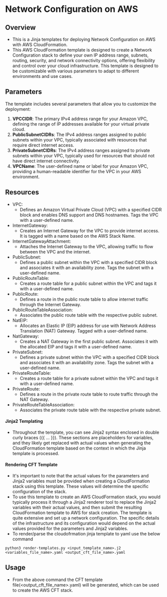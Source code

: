 # Network Configuration on AWS

## Overview
- This is a Jinja templates for deploying Network Configuration on AWS with AWS CloudFormation.
- This AWS CloudFormation template is designed to create a Network Configuration stack to define your own IP address range, subnets, routing, security, and network connectivity options, offering flexibility and control over your cloud infrastructure. This template is designed to be customizable with various parameters to adapt to different environments and use cases.

## Parameters
The template includes several parameters that allow you to customize the deployment:
1. **VPCCIDR**: The primary IPv4 address range for your Amazon VPC, defining the range of IP addresses available for your virtual private cloud.
2. **PublicSubnetCIDRs**: The IPv4 address ranges assigned to public subnets within your VPC, typically associated with resources that require direct internet access.
3. **PrivateSubnetCIDRs**:  The IPv4 address ranges assigned to private subnets within your VPC, typically used for resources that should not have direct internet connectivity.
4. **VPCName**: The user-defined name or label for your Amazon VPC, providing a human-readable identifier for the VPC in your AWS environment.

## Resources
- VPC:
   -  Defines an Amazon Virtual Private Cloud (VPC) with a specified CIDR block and enables DNS support and DNS hostnames. Tags the VPC with a user-defined name.
- InternetGateway:
   - Creates an Internet Gateway for the VPC to provide internet access. It is tagged with a name based on the AWS Stack Name.
- InternetGatewayAttachment:
   - Attaches the Internet Gateway to the VPC, allowing traffic to flow between the VPC and the internet.
- PublicSubnet:
   - Defines a public subnet within the VPC with a specified CIDR block and associates it with an availability zone. Tags the subnet with a user-defined name.
- PublicRouteTable:
   - Creates a route table for a public subnet within the VPC and tags it with a user-defined name.
- PublicRoute:
   - Defines a route in the public route table to allow internet traffic through the Internet Gateway.
- PublicRouteTableAssociation:
   - Associates the public route table with the respective public subnet.
- NatEIP:
   - Allocates an Elastic IP (EIP) address for use with Network Address Translation (NAT) Gateway. Tagged with a user-defined name.
- NatGateway:
   - Creates a NAT Gateway in the first public subnet. Associates it with the allocated EIP and tags it with a user-defined name.
- PrivateSubnet:
   - Defines a private subnet within the VPC with a specified CIDR block and associates it with an availability zone. Tags the subnet with a user-defined name.
- PrivateRouteTable:
   - Creates a route table for a private subnet within the VPC and tags it with a user-defined name.
- PrivateRoute:
   - Defines a route in the private route table to route traffic through the NAT Gateway.
- PrivateRouteTableAssociation:
   - Associates the private route table with the respective private subnet.

#### Jinja2 Templating
- Throughout the template, you can see Jinja2 syntax enclosed in double curly braces ({{ ... }}). These sections are placeholders for variables, and they likely get replaced with actual values when generating the CloudFormation template based on the context in which the Jinja template is processed.

#### Rendering CFT Template
- It's important to note that the actual values for the parameters and Jinja2 variables must be provided when creating a CloudFormation stack using this template. These values will determine the specific configuration of the stack.
- To use this template to create an AWS CloudFormation stack, you would typically process it through a Jinja2 renderer tool to replace the Jinja2 variables with their actual values, and then submit the resulting CloudFormation template to AWS for stack creation. The template is quite extensive and set up a network configuration. The specific details of the infrastructure and its configuration would depend on the actual values provided for the parameters and Jinja2 variables.
- To render/parse the cloudofrmation jinja template to yaml use the below command
```
python3 render-templates.py <input_template_name>.j2 <variables_file_name>.yaml <output_cft_file_name>.yaml
```

## Usage
- From the above command the CFT template file(<output_cft_file_name>.yaml) will be generated, which can be used to create the AWS CFT stack.

